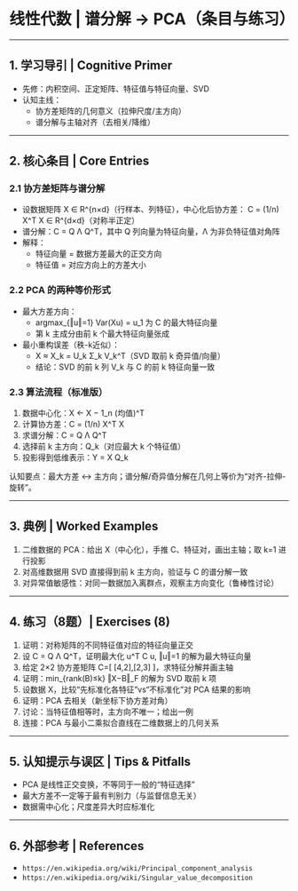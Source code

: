 # 线性代数 | 谱分解 → PCA（条目与练习）

---

## 1. 学习导引 | Cognitive Primer

- 先修：内积空间、正定矩阵、特征值与特征向量、SVD
- 认知主线：
  - 协方差矩阵的几何意义（拉伸尺度/主方向）
  - 谱分解与主轴对齐（去相关/降维）

---

## 2. 核心条目 | Core Entries

### 2.1 协方差矩阵与谱分解

- 设数据矩阵 X ∈ R^{n×d}（行样本、列特征），中心化后协方差：
  C = (1/n) X^T X ∈ R^{d×d}（对称半正定）
- 谱分解：C = Q Λ Q^T，其中 Q 列向量为特征向量，Λ 为非负特征值对角阵
- 解释：
  - 特征向量 = 数据方差最大的正交方向
  - 特征值 = 对应方向上的方差大小

### 2.2 PCA 的两种等价形式

- 最大方差方向：
  - argmax_{‖u‖=1} Var(Xu) = u_1 为 C 的最大特征向量
  - 第 k 主成分由前 k 个最大特征向量张成
- 最小重构误差（秩-k近似）：
  - X ≈ X_k = U_k Σ_k V_k^T（SVD 取前 k 奇异值/向量）
  - 结论：SVD 的前 k 列 V_k 与 C 的前 k 特征向量一致

### 2.3 算法流程（标准版）

1) 数据中心化：X ← X − 1_n (均值)^T
2) 计算协方差：C = (1/n) X^T X
3) 求谱分解：C = Q Λ Q^T
4) 选择前 k 主方向：Q_k（对应最大 k 个特征值）
5) 投影得到低维表示：Y = X Q_k

认知要点：最大方差 ↔ 主方向；谱分解/奇异值分解在几何上等价为“对齐-拉伸-旋转”。

---

## 3. 典例 | Worked Examples

1) 二维数据的 PCA：给出 X（中心化），手推 C、特征对，画出主轴；取 k=1 进行投影
2) 对高维数据用 SVD 直接得到前 k 主方向，验证与 C 的谱分解一致
3) 对异常值敏感性：对同一数据加入离群点，观察主方向变化（鲁棒性讨论）

---

## 4. 练习（8题）| Exercises (8)

1) 证明：对称矩阵的不同特征值对应的特征向量正交
2) 设 C = Q Λ Q^T，证明最大化 u^T C u, ‖u‖=1 的解为最大特征向量
3) 给定 2×2 协方差矩阵 C=[ [4,2],[2,3] ]，求特征分解并画主轴
4) 证明：min_{rank(B)≤k} ‖X−B‖_F 的解为 SVD 取前 k 项
5) 设数据 X，比较“先标准化各特征”vs“不标准化”对 PCA 结果的影响
6) 证明：PCA 去相关（新坐标下协方差对角）
7) 讨论：当特征值相等时，主方向不唯一；给出一例
8) 连接：PCA 与最小二乘拟合直线在二维数据上的几何关系

---

## 5. 认知提示与误区 | Tips & Pitfalls

- PCA 是线性正交变换，不等同于一般的“特征选择”
- 最大方差不一定等于最有判别力（与监督信息无关）
- 数据需中心化；尺度差异大时应标准化

---

## 6. 外部参考 | References

- `https://en.wikipedia.org/wiki/Principal_component_analysis`
- `https://en.wikipedia.org/wiki/Singular_value_decomposition`
